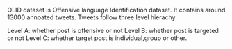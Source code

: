 OLID dataset is Offensive language Identification dataset.
It contains around 13000 annoated tweets.
Tweets follow three level hierachy

Level A: whether post is offensive or not
Level B: whether post is targeted or not
Level C: whether target post is individual,group or other.
